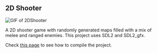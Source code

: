 ## 2D Shooter

![GIF of 2DShooter](https://github.com/techiew/Misc-Projects/blob/master/Previews/preview_2dshooter.gif)

A 2D shooter game with randomly generated maps filled with a mix of melee and ranged enemies. This project uses SDL2 and SDL2_gfx.

Check [this page](https://github.com/techiew/Misc-Projects/tree/master/C%2B%2B#how-to-compile) to see how to compile the project.
